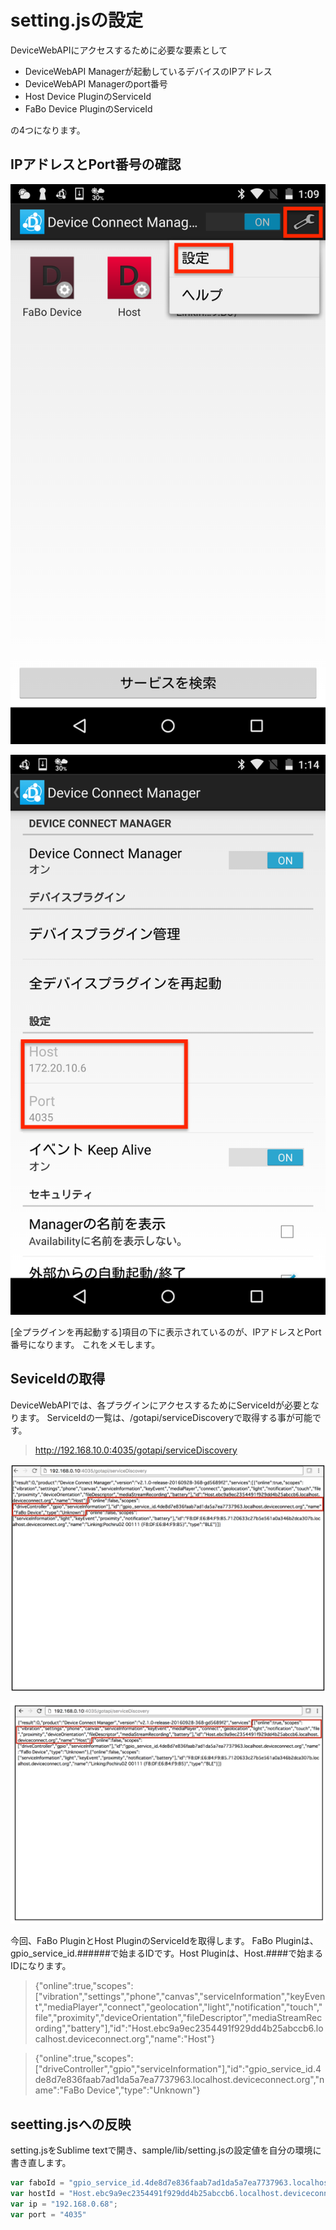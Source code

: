 # setting.jsの設定

DeviceWebAPIにアクセスするために必要な要素として

* DeviceWebAPI Managerが起動しているデバイスのIPアドレス
* DeviceWebAPI Managerのport番号
* Host Device PluginのServiceId
* FaBo Device PluginのServiceId

の4つになります。

## IPアドレスとPort番号の確認

![](/img/setting001.png)

![](/img/setting005.png)

[全プラグインを再起動する]項目の下に表示されているのが、IPアドレスとPort番号になります。
これをメモします。

## SeviceIdの取得

DeviceWebAPIでは、各プラグインにアクセスするためにServiceIdが必要となります。
ServiceIdの一覧は、/gotapi/serviceDiscoveryで取得する事が可能です。

> http://192.168.10.0:4035/gotapi/serviceDiscovery

![](/img/fabo_service001.png)

![](/img/host_service001.png)

今回、FaBo PluginとHost PluginのServiceIdを取得します。
FaBo Pluginは、gpio_service_id.######で始まるIDです。Host Pluginは、Host.####で始まるIDになります。

> {"online":true,"scopes":["vibration","settings","phone","canvas","serviceInformation","keyEvent","mediaPlayer","connect","geolocation","light","notification","touch","file","proximity","deviceOrientation","fileDescriptor","mediaStreamRecording","battery"],"id":"Host.ebc9a9ec2354491f929dd4b25abccb6.localhost.deviceconnect.org","name":"Host"}

> {"online":true,"scopes":["driveController","gpio","serviceInformation"],"id":"gpio_service_id.4de8d7e836faab7ad1da5a7ea7737963.localhost.deviceconnect.org","name":"FaBo Device","type":"Unknown"}

## seetting.jsへの反映

setting.jsをSublime textで開き、sample/lib/setting.jsの設定値を自分の環境に書き直します。

```javascript
var faboId = "gpio_service_id.4de8d7e836faab7ad1da5a7ea7737963.localhost.deviceconnect.org"
var hostId = "Host.ebc9a9ec2354491f929dd4b25abccb6.localhost.deviceconnect.org"
var ip = "192.168.0.68";
var port = "4035"
```